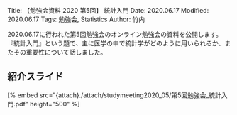 Title: 【勉強会資料 2020 第5回】 統計入門
Date: 2020.06.17
Modified: 2020.06.17
Tags: 勉強会, Statistics
Author: 竹内

2020.06.17に行われた第5回勉強会のオンライン勉強会の資料を公開します。
『統計入門』という題で、主に医学の中で統計学がどのように用いられるか、またその重要性について話しました。

## 紹介スライド
[% embed src="{attach}./attach/studymeeting2020_05/第5回勉強会_統計入門.pdf" height="500" %]
